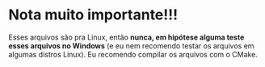 # Nota muito importante!!!

Esses arquivos são pra Linux, então **nunca, em hipótese alguma teste esses arquivos no Windows** (e eu nem recomendo testar os arquivos em algumas distros Linux). Eu recomendo compilar os arquivos com o CMake.
